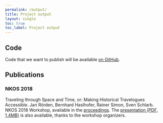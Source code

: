 ```yaml
---
permalink: /output/
title: Project output
layout: single
toc: true
toc_label: Project output
---
```


## Code

Code that we want to publish will be available [on GitHub](https://github.com/Travelogues).

## Publications

### NKOS 2018

Traveling through Space and Time, or: Making Historical Travelogues Accessible. 
Jan Rörden, Bernhard Haslhofer, Rainer Simon, Sven Schlarb. NKOS 2018 Workshop, available in the [proceedings](http://ceur-ws.org/Vol-2200/).
The [presentation (PDF, 1,4MB)](https://at-web1.comp.glam.ac.uk/pages/research/hypermedia/nkos/nkos2018/content/5-Jan-Roerden.pdf)
is also available, thanks to the workshop organizers.
